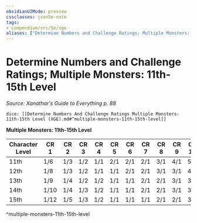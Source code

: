 ```yaml
---
obsidianUIMode: preview
cssclasses: json5e-note
tags:
- compendium/src/5e/xge
aliases: ["Determine Numbers and Challenge Ratings; Multiple Monsters: 11th-15th Level"]
---
```

# Determine Numbers and Challenge Ratings; Multiple Monsters: 11th-15th Level
*Source: Xanathar's Guide to Everything p. 88* 

`dice: [[Determine Numbers And Challenge Ratings Multiple Monsters-11th-15th Level (XGE).md#^multiple-monsters-11th-15th-level]]`

**Multiple Monsters: 11th-15th Level**

| Character Level | CR 1 | CR 2 | CR 3 | CR 4 | CR 5 | CR 6 | CR 7 | CR 8 | CR 9 | CR 10 | CR 11 | CR 12 | CR 13 | CR 14 | CR 15 |
|-----------------|------|------|------|------|------|------|------|------|------|-------|-------|-------|-------|-------|-------|
| 11th | 1/6 | 1/3 | 1/2 | 1/1 | 2/1 | 2/1 | 2/1 | 3/1 | 4/1 | 5/1 | 6/1 | — | — | — | — |
| 12th | 1/8 | 1/3 | 1/2 | 1/1 | 1/1 | 2/1 | 2/1 | 3/1 | 3/1 | 4/1 | 5/1 | 6/1 | — | — | — |
| 13th | 1/9 | 1/4 | 1/2 | 1/2 | 1/1 | 1/1 | 2/1 | 2/1 | 3/1 | 3/1 | 4/1 | 5/1 | 6/1 | — | — |
| 14th | 1/10 | 1/4 | 1/3 | 1/2 | 1/1 | 1/1 | 2/1 | 2/1 | 3/1 | 3/1 | 4/1 | 4/1 | 5/1 | 6/1 | — |
| 15th | 1/12 | 1/5 | 1/3 | 1/2 | 1/1 | 1/1 | 1/1 | 2/1 | 2/1 | 3/1 | 3/1 | 4/1 | 5/1 | 5/1 | 6/1 |
^multiple-monsters-11th-15th-level
